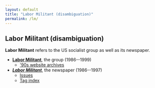 ```yaml
---
layout: default
title: "Labor Militant (disambiguation)"
permalink: /lm/
---
```


## Labor Militant (disambiguation)

<b>Labor Militant</b> refers to the US socialist group as well as its newspaper.

* <b>[Labor Militant](/lm/group/)</b>, the group (1986--1999)
  * ['90s website archives](/lm/wayback/)
* <b>[<cite>Labor Militant</cite>](newspaper/)</b>, the newspaper (1986--1997)
  * [Issues](/lm/issues/)
  * [Tag index](/lm/tags/)